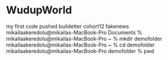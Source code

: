 # WudupWorld
my first code pushed 
buildetter	cohort12	fakenews
mikailaakeredolu@mikailas-MacBook-Pro Documents % 
mikailaakeredolu@mikailas-MacBook-Pro ~ % mkdir demofolder
mikailaakeredolu@mikailas-MacBook-Pro ~ % cd demofolder 
mikailaakeredolu@mikailas-MacBook-Pro demofolder % pwd
